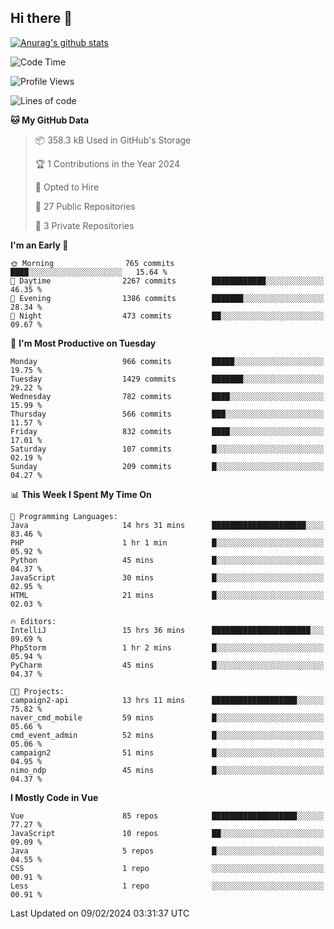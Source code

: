 ## Hi there 👋

[![Anurag's github stats](https://github-readme-stats.vercel.app/api?username=Songwonseok)](https://github.com/anuraghazra/github-readme-stats)



<!--START_SECTION:waka-->
![Code Time](http://img.shields.io/badge/Code%20Time-2%2C676%20hrs%2031%20mins-blue)

![Profile Views](http://img.shields.io/badge/Profile%20Views-0-blue)

![Lines of code](https://img.shields.io/badge/From%20Hello%20World%20I%27ve%20Written-34.8%20million%20lines%20of%20code-blue)

**🐱 My GitHub Data** 

> 📦 358.3 kB Used in GitHub's Storage 
 > 
> 🏆 1 Contributions in the Year 2024
 > 
> 💼 Opted to Hire
 > 
> 📜 27 Public Repositories 
 > 
> 🔑 3 Private Repositories 
 > 
**I'm an Early 🐤** 

```text
🌞 Morning                765 commits         ████░░░░░░░░░░░░░░░░░░░░░   15.64 % 
🌆 Daytime                2267 commits        ████████████░░░░░░░░░░░░░   46.35 % 
🌃 Evening                1386 commits        ███████░░░░░░░░░░░░░░░░░░   28.34 % 
🌙 Night                  473 commits         ██░░░░░░░░░░░░░░░░░░░░░░░   09.67 % 
```
📅 **I'm Most Productive on Tuesday** 

```text
Monday                   966 commits         █████░░░░░░░░░░░░░░░░░░░░   19.75 % 
Tuesday                  1429 commits        ███████░░░░░░░░░░░░░░░░░░   29.22 % 
Wednesday                782 commits         ████░░░░░░░░░░░░░░░░░░░░░   15.99 % 
Thursday                 566 commits         ███░░░░░░░░░░░░░░░░░░░░░░   11.57 % 
Friday                   832 commits         ████░░░░░░░░░░░░░░░░░░░░░   17.01 % 
Saturday                 107 commits         █░░░░░░░░░░░░░░░░░░░░░░░░   02.19 % 
Sunday                   209 commits         █░░░░░░░░░░░░░░░░░░░░░░░░   04.27 % 
```


📊 **This Week I Spent My Time On** 

```text
💬 Programming Languages: 
Java                     14 hrs 31 mins      █████████████████████░░░░   83.46 % 
PHP                      1 hr 1 min          █░░░░░░░░░░░░░░░░░░░░░░░░   05.92 % 
Python                   45 mins             █░░░░░░░░░░░░░░░░░░░░░░░░   04.37 % 
JavaScript               30 mins             █░░░░░░░░░░░░░░░░░░░░░░░░   02.95 % 
HTML                     21 mins             █░░░░░░░░░░░░░░░░░░░░░░░░   02.03 % 

🔥 Editors: 
IntelliJ                 15 hrs 36 mins      ██████████████████████░░░   89.69 % 
PhpStorm                 1 hr 2 mins         █░░░░░░░░░░░░░░░░░░░░░░░░   05.94 % 
PyCharm                  45 mins             █░░░░░░░░░░░░░░░░░░░░░░░░   04.37 % 

🐱‍💻 Projects: 
campaign2-api            13 hrs 11 mins      ███████████████████░░░░░░   75.82 % 
naver_cmd_mobile         59 mins             █░░░░░░░░░░░░░░░░░░░░░░░░   05.66 % 
cmd_event_admin          52 mins             █░░░░░░░░░░░░░░░░░░░░░░░░   05.06 % 
campaign2                51 mins             █░░░░░░░░░░░░░░░░░░░░░░░░   04.95 % 
nimo_ndp                 45 mins             █░░░░░░░░░░░░░░░░░░░░░░░░   04.37 % 
```

**I Mostly Code in Vue** 

```text
Vue                      85 repos            ███████████████████░░░░░░   77.27 % 
JavaScript               10 repos            ██░░░░░░░░░░░░░░░░░░░░░░░   09.09 % 
Java                     5 repos             █░░░░░░░░░░░░░░░░░░░░░░░░   04.55 % 
CSS                      1 repo              ░░░░░░░░░░░░░░░░░░░░░░░░░   00.91 % 
Less                     1 repo              ░░░░░░░░░░░░░░░░░░░░░░░░░   00.91 % 
```




 Last Updated on 09/02/2024 03:31:37 UTC
<!--END_SECTION:waka-->
